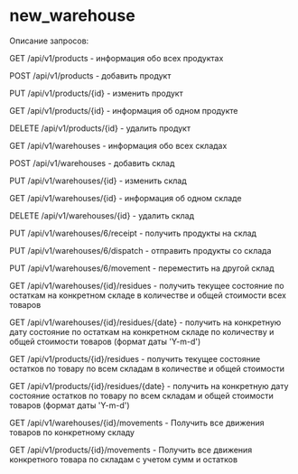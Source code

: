 # new_warehouse
Описание запросов:

GET /api/v1/products - информация обо всех продуктах

POST /api/v1/products - добавить продукт

PUT /api/v1/products/{id} - изменить продукт

GET /api/v1/products/{id} - информация об одном продукте

DELETE /api/v1/products/{id} - удалить продукт


GET /api/v1/warehouses - информация обо всех складах

POST /api/v1/warehouses - добавить склад

PUT /api/v1/warehouses/{id} - изменить склад

GET /api/v1/warehouses/{id} - информация об одном складе

DELETE /api/v1/warehouses/{id} - удалить склад


PUT /api/v1/warehouses/6/receipt - получить продукты на склад

PUT /api/v1/warehouses/6/dispatch - отправить продукты со склада

PUT /api/v1/warehouses/6/movement - переместить на другой склад

GET /api/v1/warehouses/{id}/residues - получить текущее состояние по остаткам на конкретном складе в количестве и общей стоимости всех товаров

GET /api/v1/warehouses/{id}/residues/{date} - получить на конкретную дату состояние по остаткам на конкретном складе по количеству и общей стоимости товаров (формат даты 'Y-m-d')

GET /api/v1/products/{id}/residues - получить текущее состояние остатков по товару по всем складам  в количестве и общей стоимости

GET /api/v1/products/{id}/residues/{date} - получить на конкретную дату состояние остатков по товару по всем складам и общей стоимости товаров (формат даты 'Y-m-d')

GET /api/v1/warehouses/{id}/movements - Получить все движения товаров по конкретному складу

GET /api/v1/products/{id}/movements - Получить все движения конкретного товара по складам с учетом сумм и остатков
